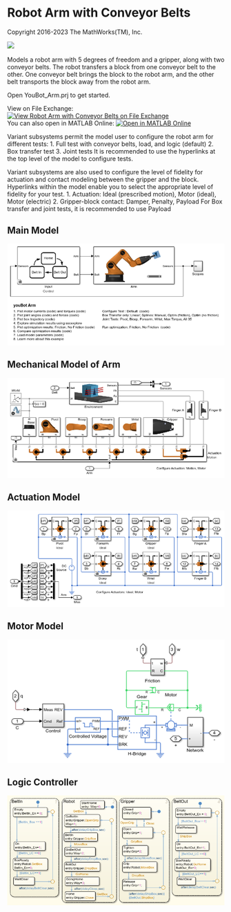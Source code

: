 # **Robot Arm with Conveyor Belts**
Copyright 2016-2023 The MathWorks(TM), Inc.

![](Scripts_Data/youBot_Arm_System_demoScript_IMAGE_noLogo.jpg)

Models a robot arm with 5 degrees of freedom and a gripper, along with 
two conveyor belts.  The robot transfers a block from one conveyor belt
to the other.  One conveyor belt brings the block to the robot arm,
and the other belt transports the block away from the robot arm.

Open YouBot_Arm.prj to get started.

View on File Exchange: [![View Robot Arm with Conveyor Belts on File Exchange](https://www.mathworks.com/matlabcentral/images/matlab-file-exchange.svg)](https://www.mathworks.com/matlabcentral/fileexchange/61370-robot-arm-with-conveyor-belts)  
You can also open in MATLAB Online: [![Open in MATLAB Online](https://www.mathworks.com/images/responsive/global/open-in-matlab-online.svg)](https://matlab.mathworks.com/open/github/v1?repo=mathworks/Simscape-Robot-Conveyor-Belts&project=YouBot_Arm.prj)

Variant subsystems permit the model user to configure the robot arm
for different tests: 
    1. Full test with conveyor belts, load, and logic (default)
    2. Box transfer test
    3. Joint tests
It is recommended to use the hyperlinks at the top level of the model
to configure tests.

Variant subsystems are also used to configure the level of fidelity
for actuation and contact modeling between the gripper and the block.
Hyperlinks within the model enable you to select the appropriate level
of fidelity for your test.
    1. Actuation: Ideal (prescribed motion), Motor (ideal), Motor (electric)
    2. Gripper-block contact: Damper, Penalty, Payload
       For Box transfer and joint tests, it is recommended to use Payload

## **Main Model**
![](Overview/html/youBot_Arm_01.png)

## **Mechanical Model of Arm**
![](Overview/html/youBot_Arm_02.png)

## **Actuation Model**
![](Overview/html/youBot_Arm_04.png)

## **Motor Model**
![](Overview/html/youBot_Arm_07.png)

## **Logic Controller**
![](Overview/html/youBot_Arm_15.png)